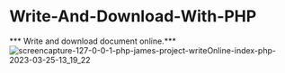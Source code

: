 Write-And-Download-With-PHP
================================

*** Write and download document online.***
![screencapture-127-0-0-1-php-james-project-writeOnline-index-php-2023-03-25-13_19_22](https://user-images.githubusercontent.com/71665600/227719581-d32b5be2-02e6-49e9-8de1-20f2ef763754.png)
